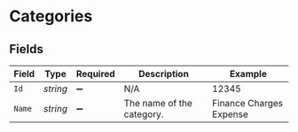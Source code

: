 # Categories


## Fields

| Field                     | Type                      | Required                  | Description               | Example                   |
| ------------------------- | ------------------------- | ------------------------- | ------------------------- | ------------------------- |
| `Id`                      | *string*                  | :heavy_minus_sign:        | N/A                       | 12345                     |
| `Name`                    | *string*                  | :heavy_minus_sign:        | The name of the category. | Finance Charges Expense   |